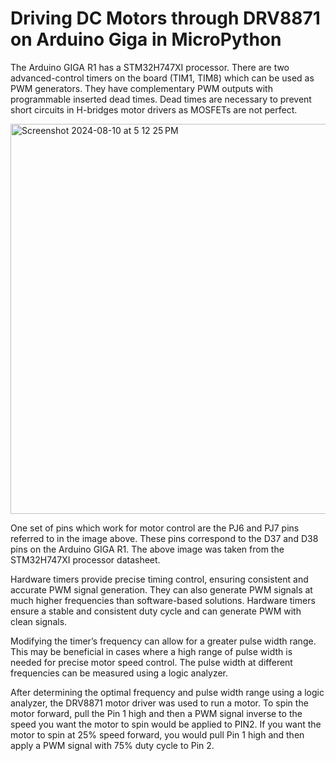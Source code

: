 # Driving DC Motors through DRV8871 on Arduino Giga in MicroPython

The Arduino GIGA R1 has a STM32H747XI processor. There are two advanced-control timers on the board (TIM1, TIM8) which can be used as PWM generators. They have complementary PWM outputs with programmable inserted dead times. Dead times are necessary to prevent short circuits in H-bridges motor drivers as MOSFETs are not perfect.

<img width="624" alt="Screenshot 2024-08-10 at 5 12 25 PM" src="https://github.com/user-attachments/assets/943e7c7c-85a5-4d72-8c99-a0edfaee6e4a">

One set of pins which work for motor control are the PJ6 and PJ7 pins referred to in the image above. These pins correspond to the D37 and D38 pins on the Arduino GIGA R1. The above image was taken from the STM32H747XI processor datasheet.

Hardware timers provide precise timing control, ensuring consistent and accurate PWM signal generation. They can also generate PWM signals at much higher frequencies than software-based solutions. Hardware timers ensure a stable and consistent duty cycle and can generate PWM with clean signals. 

Modifying the timer’s frequency can allow for a greater pulse width range. This may be beneficial in cases where a high range of pulse width is needed for precise motor speed control. The pulse width at different frequencies can be measured using a logic analyzer.

After determining the optimal frequency and pulse width range using a logic analyzer, the DRV8871 motor driver was used to run a motor. To spin the motor forward, pull the Pin 1 high and then a PWM signal inverse to the speed you want the motor to spin would be applied to PIN2. If you want the motor to spin at 25% speed forward, you would pull Pin 1 high and then apply a PWM signal with 75% duty cycle to Pin 2.

